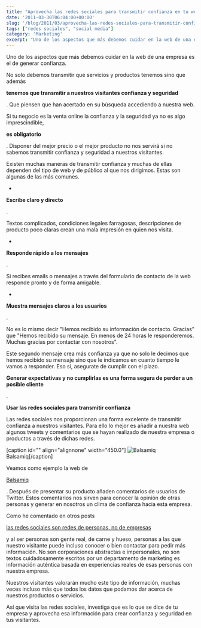 ```yaml
---
title: "Aprovecha las redes sociales para transmitir confianza en tu web"
date: '2011-03-30T06:04:00+00:00'
slug: '/blog/2011/03/aprovecha-las-redes-sociales-para-transmitir-confianza-en-tu-web'
tags: ["redes sociales", "social media"]
category: 'Marketing'
excerpt: "Uno de los aspectos que más debemos cuidar en la web de una empresa es el de generar confianza.No solo debemos transmitir que servicios y productos tenemos sino que además**tenemos que transmitir a..."
---
```

Uno de los aspectos que más debemos cuidar en la web de una empresa es el de generar confianza.

No solo debemos transmitir que servicios y productos tenemos sino que además

**tenemos que transmitir a nuestros visitantes confianza y seguridad**

. Que piensen que han acertado en su búsqueda accediendo a nuestra web.

Si tu negocio es la venta online la confianza y la seguridad ya no es algo imprescindible,

**es obligatorio**

. Disponer del mejor precio o el mejor producto no nos servirá si no sabemos transmitir confianza y seguridad a nuestros visitantes.

Existen muchas maneras de transmitir confianza y muchas de ellas dependen del tipo de web y de público al que nos dirigimos. Estas son algunas de las más comunes.

-

**Escribe claro y directo**

. 

Textos complicados, condiciones legales farragosas, descripciones de producto poco claras crean una mala impresión en quien nos visita.

-

**Responde rápido a los mensajes**

. 

Si recibes emails o mensajes a través del formulario de contacto de la web responde pronto y de forma amigable.

-

**Muestra mensajes claros a los usuarios**

.

No es lo mismo decir "Hemos recibido su información de contacto. Gracias" que "Hemos recibido su mensaje. En menos de 24 horas le responderemos. Muchas gracias por contactar con nosotros".

Este segundo mensaje crea más confianza ya que no solo le decimos que hemos recibido su mensaje sino que le indicamos en cuanto tiempo le vamos a responder. Eso sí, asegurate de cumplir con el plazo. 

**Generar expectativas y no cumplirlas es una forma segura de perder a un posible cliente**

.

**Usar las redes sociales para transmitir confianza**

Las redes sociales nos proporcionan una forma excelente de transmitir confianza a nuestros visitantes. Para ello lo mejor es añadir a nuestra web algunos tweets y comentarios que se hayan realizado de nuestra empresa o productos a través de dichas redes.

 [caption id="" align="alignnone" width="450.0"] ![Balsamiq](http://static1.squarespace.com/static/5303797ae4b0c6ad9e43f072/5303ce80e4b0400995a883d6/5303cf3ae4b0400995a88b3f/1392758825816/balsamiq-scaled600.png) Balsamiq[/caption] 

Veamos como ejemplo la web de

[Balsamiq](http://static.squarespace.com/static/5303797ae4b0c6ad9e43f072/5303ce80e4b0400995a883d6/5303cf35e4b0400995a88b0c/1392758581676/?format=original)

. Después de presentar su producto añaden comentarios de usuarios de Twitter. Estos comentarios nos sirven para conocer la opinión de otras personas y generar en nosotros un clima de confianza hacia esta empresa.

Como he comentado en otros posts

[las redes sociales son redes de personas, no de empresas](http://static.squarespace.com/static/5303797ae4b0c6ad9e43f072/5303ce80e4b0400995a883d6/5303cf33e4b0400995a88af6/1392758579969/necesita-mi-empresa-tener-presencia-en-las-re?format=original)

y al ser personas son gente real, de carne y hueso, personas a las que nuestro visitante puede incluso conocer o bien contactar para pedir más información. No son corporaciones abstractas e impersonales, no son textos cuidadosamente escritos por un departamento de marketing es información auténtica basada en experiencias reales de esas personas con nuestra empresa.

Nuestros visitantes valorarán mucho este tipo de información, muchas veces incluso más que todos los datos que podamos dar acerca de nuestros productos o servicios.

Así que visita las redes sociales, investiga que es lo que se dice de tu empresa y aprovecha esa información para crear confianza y seguridad en tus visitantes.


